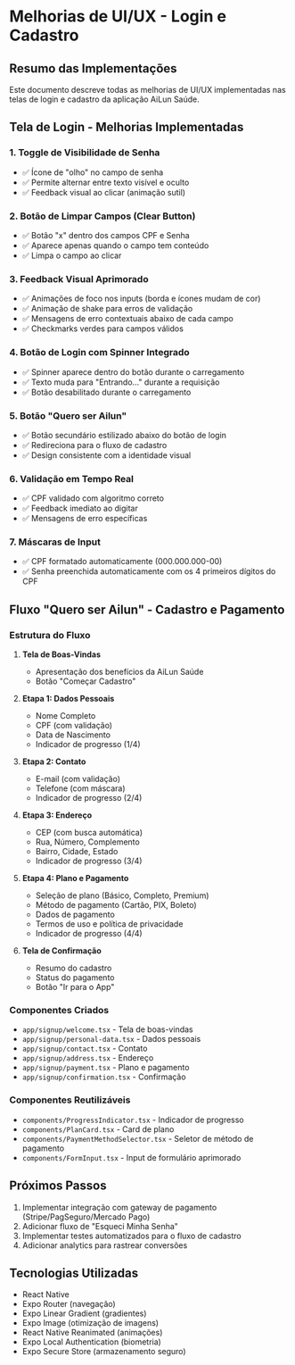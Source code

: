 # Melhorias de UI/UX - Login e Cadastro

## Resumo das Implementações

Este documento descreve todas as melhorias de UI/UX implementadas nas telas de login e cadastro da aplicação AiLun Saúde.

## Tela de Login - Melhorias Implementadas

### 1. Toggle de Visibilidade de Senha
- ✅ Ícone de "olho" no campo de senha
- ✅ Permite alternar entre texto visível e oculto
- ✅ Feedback visual ao clicar (animação sutil)

### 2. Botão de Limpar Campos (Clear Button)
- ✅ Botão "x" dentro dos campos CPF e Senha
- ✅ Aparece apenas quando o campo tem conteúdo
- ✅ Limpa o campo ao clicar

### 3. Feedback Visual Aprimorado
- ✅ Animações de foco nos inputs (borda e ícones mudam de cor)
- ✅ Animação de shake para erros de validação
- ✅ Mensagens de erro contextuais abaixo de cada campo
- ✅ Checkmarks verdes para campos válidos

### 4. Botão de Login com Spinner Integrado
- ✅ Spinner aparece dentro do botão durante o carregamento
- ✅ Texto muda para "Entrando..." durante a requisição
- ✅ Botão desabilitado durante o carregamento

### 5. Botão "Quero ser Ailun"
- ✅ Botão secundário estilizado abaixo do botão de login
- ✅ Redireciona para o fluxo de cadastro
- ✅ Design consistente com a identidade visual

### 6. Validação em Tempo Real
- ✅ CPF validado com algoritmo correto
- ✅ Feedback imediato ao digitar
- ✅ Mensagens de erro específicas

### 7. Máscaras de Input
- ✅ CPF formatado automaticamente (000.000.000-00)
- ✅ Senha preenchida automaticamente com os 4 primeiros dígitos do CPF

## Fluxo "Quero ser Ailun" - Cadastro e Pagamento

### Estrutura do Fluxo

1. **Tela de Boas-Vindas**
   - Apresentação dos benefícios da AiLun Saúde
   - Botão "Começar Cadastro"

2. **Etapa 1: Dados Pessoais**
   - Nome Completo
   - CPF (com validação)
   - Data de Nascimento
   - Indicador de progresso (1/4)

3. **Etapa 2: Contato**
   - E-mail (com validação)
   - Telefone (com máscara)
   - Indicador de progresso (2/4)

4. **Etapa 3: Endereço**
   - CEP (com busca automática)
   - Rua, Número, Complemento
   - Bairro, Cidade, Estado
   - Indicador de progresso (3/4)

5. **Etapa 4: Plano e Pagamento**
   - Seleção de plano (Básico, Completo, Premium)
   - Método de pagamento (Cartão, PIX, Boleto)
   - Dados de pagamento
   - Termos de uso e política de privacidade
   - Indicador de progresso (4/4)

6. **Tela de Confirmação**
   - Resumo do cadastro
   - Status do pagamento
   - Botão "Ir para o App"

### Componentes Criados

- `app/signup/welcome.tsx` - Tela de boas-vindas
- `app/signup/personal-data.tsx` - Dados pessoais
- `app/signup/contact.tsx` - Contato
- `app/signup/address.tsx` - Endereço
- `app/signup/payment.tsx` - Plano e pagamento
- `app/signup/confirmation.tsx` - Confirmação

### Componentes Reutilizáveis

- `components/ProgressIndicator.tsx` - Indicador de progresso
- `components/PlanCard.tsx` - Card de plano
- `components/PaymentMethodSelector.tsx` - Seletor de método de pagamento
- `components/FormInput.tsx` - Input de formulário aprimorado

## Próximos Passos

1. Implementar integração com gateway de pagamento (Stripe/PagSeguro/Mercado Pago)
2. Adicionar fluxo de "Esqueci Minha Senha"
3. Implementar testes automatizados para o fluxo de cadastro
4. Adicionar analytics para rastrear conversões

## Tecnologias Utilizadas

- React Native
- Expo Router (navegação)
- Expo Linear Gradient (gradientes)
- Expo Image (otimização de imagens)
- React Native Reanimated (animações)
- Expo Local Authentication (biometria)
- Expo Secure Store (armazenamento seguro)

